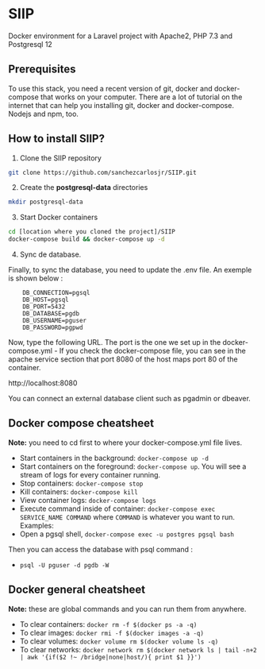 # SIIP

Docker environment for a Laravel project with Apache2, PHP 7.3 and Postgresql 12

## Prerequisites

To use this stack, you need a recent version of git, docker and docker-compose that works on your computer. There are a lot of tutorial on the internet that can help you installing git, docker and docker-compose. Nodejs and npm, too.

## How to install SIIP?

1. Clone the SIIP repository

```bash
git clone https://github.com/sanchezcarlosjr/SIIP.git
```

2. Create the **postgresql-data** directories

```bash
mkdir postgresql-data
```

3. Start Docker containers

```bash
cd [location where you cloned the project]/SIIP
docker-compose build && docker-compose up -d
```

4. Sync de database.

Finally, to sync the database, you need to update the .env file. An exemple is shown below :

```
    DB_CONNECTION=pgsql
    DB_HOST=pgsql
    DB_PORT=5432
    DB_DATABASE=pgdb
    DB_USERNAME=pguser
    DB_PASSWORD=pgpwd
```

Now, type the following URL. The port is the one we set up in the docker-compose.yml - If you check the docker-compose file, you can see in the apache service section that port 8080 of the host maps port 80 of the container.

http://localhost:8080

You can connect an external database client such as pgadmin or dbeaver.

## Docker compose cheatsheet

**Note:** you need to cd first to where your docker-compose.yml file lives.

* Start containers in the background: `docker-compose up -d`
* Start containers on the foreground: `docker-compose up`. You will see a stream of logs for every container running.
* Stop containers: `docker-compose stop`
* Kill containers: `docker-compose kill`
* View container logs: `docker-compose logs`
* Execute command inside of container: `docker-compose exec SERVICE_NAME COMMAND` where `COMMAND` is whatever you want to run. Examples:
* Open a pgsql shell, `docker-compose exec -u postgres pgsql bash`

Then you can access the database with psql command :
* `psql -U pguser -d pgdb -W`

## Docker general cheatsheet

**Note:** these are global commands and you can run them from anywhere.

* To clear containers: `docker rm -f $(docker ps -a -q)`
* To clear images: `docker rmi -f $(docker images -a -q)`
* To clear volumes: `docker volume rm $(docker volume ls -q)`
* To clear networks: `docker network rm $(docker network ls | tail -n+2 | awk '{if($2 !~ /bridge|none|host/){ print $1 }}')`